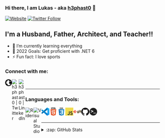 ### Hi there, I am Lukas - aka [h3phast0][website] 👋 

[![Website](https://img.shields.io/website?label=www.lukaskohout.cz&style=for-the-badge&url=https%3A%2F%2Fwww.lukaskohout.cz)](https://www.lukaskohout.cz)
[![Twitter Follow](https://img.shields.io/twitter/follow/kohyyz?color=1DA1F2&logo=twitter&style=for-the-badge)](https://twitter.com/kohyyz)

## I'm a Husband, Father, Architect, and Teacher!!

- 🌱 I’m currently learning everything
- 🥅 2022 Goals: Get proficient with .NET 6
- ⚡ Fun fact: I love sports

### Connect with me:

[<img align="left" alt="www.lukaskohout.cz" width="22px" src="https://raw.githubusercontent.com/iconic/open-iconic/master/svg/globe.svg" />][website]
[<img align="left" alt="h3phast0 | Twitter" width="22px" src="https://cdn.jsdelivr.net/npm/simple-icons@v3/icons/twitter.svg" />][twitter]
[<img align="left" alt="h3phast0 | LinkedIn" width="22px" src="https://cdn.jsdelivr.net/npm/simple-icons@v3/icons/linkedin.svg" />][linkedin]

<br />

---

### Languages and Tools:

<img align="left" alt="Rider" width="26px" src="https://resources.jetbrains.com/storage/products/rider/img/meta/rider_logo_300x300.png" />
<img align="left" alt="Visual Studio" width="26px" src="https://www.google.com/url?sa=i&url=https%3A%2F%2Fcommons.wikimedia.org%2Fwiki%2FFile%3AVisual_Studio_Icon_2019.svg&psig=AOvVaw0o106lhpINIuM86H-gBYcU&ust=1641456998004000&source=images&cd=vfe&ved=0CAsQjRxqFwoTCOC2ov2VmvUCFQAAAAAdAAAAABAD" />
<img align="left" alt="Visual Studio Code" width="26px" src="https://raw.githubusercontent.com/github/explore/80688e429a7d4ef2fca1e82350fe8e3517d3494d/topics/visual-studio-code/visual-studio-code.png" />
<img align="left" alt="HTML5" width="26px" src="https://raw.githubusercontent.com/github/explore/80688e429a7d4ef2fca1e82350fe8e3517d3494d/topics/html/html.png" />
<img align="left" alt="CSS3" width="26px" src="https://raw.githubusercontent.com/github/explore/80688e429a7d4ef2fca1e82350fe8e3517d3494d/topics/css/css.png" />
<img align="left" alt="JavaScript" width="26px" src="https://raw.githubusercontent.com/github/explore/80688e429a7d4ef2fca1e82350fe8e3517d3494d/topics/javascript/javascript.png" />
<img align="left" alt="" width="26px" src="https://raw.githubusercontent.com/github/explore/80688e429a7d4ef2fca1e82350fe8e3517d3494d/topics/git/git.png" />
<img align="left" alt="GitHub" width="26px" src="https://raw.githubusercontent.com/github/explore/78df643247d429f6cc873026c0622819ad797942/topics/github/github.png" />
<img align="left" alt="Terminal" width="26px" src="https://raw.githubusercontent.com/github/explore/80688e429a7d4ef2fca1e82350fe8e3517d3494d/topics/terminal/terminal.png" />

<br />
<br />

---

<details>
  <summary>:zap: GitHub Stats</summary>

  <img align="left" alt="h3phast0's GitHub Stats" src="https://github-readme-stats.h3phast0.vercel.app/api?username=h3phast0&show_icons=true&hide_border=true" />

</details>

[website]: https://www.lukaskohout.cz
[twitter]: https://twitter.com/kohyyz
[linkedin]: https://www.linkedin.com/in/luk%C3%A1%C5%A1-kohout-73789b51/
